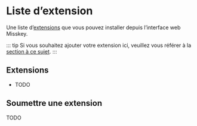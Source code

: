 # Liste d’extension
Une liste d’[extensions](./docs/features/plugin.md) que vous pouvez installer depuis l’interface web Misskey.

::: tip
Si vous souhaitez ajouter votre extension ici, veuillez vous référer à la [section à ce sujet](#Soumettre-une-extension).
:::

## Extensions
- TODO

## Soumettre une extension
TODO
